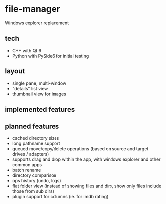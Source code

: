 # file-manager

Windows explorer replacement

## tech

- C++ with Qt 6
- Python with PySide6 for initial testing

## layout
- single pane, multi-window
- "details" list view
- thumbnail view for images

## implemented features

## planned features
- cached directory sizes
- long pathname support
- queued move/copy/delete operations (based on source and target drives / adapters)
- supports drag and drop within the app, with windows explorer and other common apps
- batch rename
- directory comparison
- ops history (undo, logs)
- flat folder view (instead of showing files and dirs, show only files include those from sub dirs)
- plugin support for columns (ie. for imdb rating)

